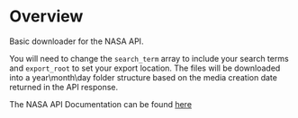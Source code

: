 # Overview

Basic downloader for the NASA API.

You will need to change the `search_term` array to include your search terms and `export_root` to set your export location. The files will be downloaded into a year\month\day folder structure based on the media creation date returned in the API response.

The NASA API Documentation can be found [here](https://images.nasa.gov/docs/images.nasa.gov_api_docs.pdf)